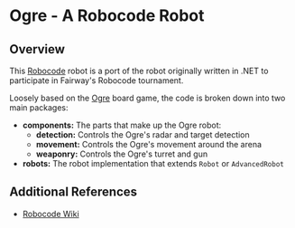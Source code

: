 # Ogre - A Robocode Robot

## Overview
This [Robocode](http://robocode.sourceforge.net/) robot is a port of the robot originally written in .NET to participate in Fairway's Robocode tournament.

Loosely based on the [Ogre](https://boardgamegeek.com/boardgame/5206/ogre) board game, the code is broken down into two main packages:

* **components:** The parts that make up the Ogre robot:
  * **detection:** Controls the Ogre's radar and target detection
  * **movement:** Controls the Ogre's movement around the arena
  * **weaponry:** Controls the Ogre's turret and gun
* **robots:**  The robot implementation that extends `Robot` or `AdvancedRobot`

## Additional References
* [Robocode Wiki](http://robowiki.net/)